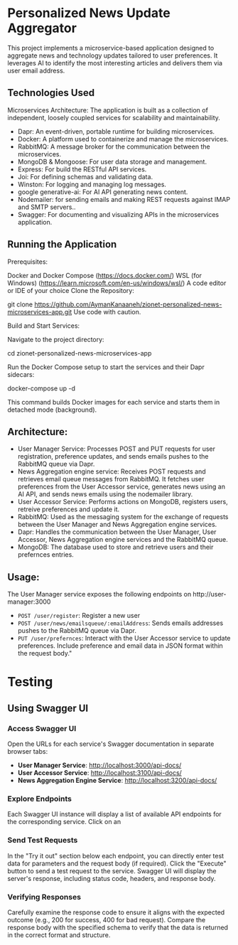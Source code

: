 # Personalized News Update Aggregator

This project implements a microservice-based application designed to aggregate news and technology updates tailored to user preferences. It leverages AI to identify the most interesting articles and delivers them via user email address.

## Technologies Used

Microservices Architecture: The application is built as a collection of independent, loosely coupled services for scalability and maintainability.

- Dapr: An event-driven, portable runtime for building microservices.
- Docker: A platform used to containerize and manage the microservices.
- RabbitMQ: A message broker for the communication between the microservices.
- MongoDB & Mongoose:  For user data storage and management.
- Express: For build the RESTful API services.
- Joi: For defining schemas and validating data.
- Winston: For logging and managing log messages.
- google generative-ai: For AI API generating news content.
- Nodemailer: for sending emails and making REST requests against IMAP and SMTP servers..
- Swagger: For documenting and visualizing APIs in the microservices application.

## Running the Application

Prerequisites:

Docker and Docker Compose (https://docs.docker.com/)
WSL (for Windows) (https://learn.microsoft.com/en-us/windows/wsl/)
A code editor or IDE of your choice
Clone the Repository:

git clone https://github.com/AymanKanaaneh/zionet-personalized-news-microservices-app.git
Use code with caution.

Build and Start Services:

Navigate to the project directory:

cd zionet-personalized-news-microservices-app

Run the Docker Compose setup to start the services and their Dapr sidecars:

docker-compose up -d


This command builds Docker images for each service and starts them in detached mode (background).

## Architecture:
- User Manager Service: Processes POST and PUT requests for user registration, preference updates, and sends emails pushes to the RabbitMQ queue via Dapr.
- News Aggregation engine service: Receives POST requests and retrieves email queue messages from RabbitMQ. It fetches user preferences from the User Accessor service, generates news using an AI API, and sends news emails using the nodemailer library.
- User Accessor Service: Performs actions on MongoDB, registers users, retreive preferences and update it. 
- RabbitMQ: Used as the messaging system for the exchange of requests between the User Manager and News Aggregation engine services.
- Dapr: Handles the communication between the User Manager, User Accessor, News Aggregation engine services and the RabbitMQ queue.
- MongoDB: The database used to store and retrieve users and their prefernces entries.

## Usage:
The User Manager service exposes the following endpoints on http://user-manager:3000
- `POST /user/register`: Register a new user
- `POST /user/news/emailsqueue/:emailAddress`: Sends emails addresses pushes to the RabbitMQ queue via Dapr.
- `PUT /user/prefernces`: Interact with the User Accessor service to update preferences. Include preference and email data in JSON format within the request body."

# Testing

## Using Swagger UI

### Access Swagger UI

Open the URLs for each service's Swagger documentation in separate browser tabs:
- **User Manager Service**: [http://localhost:3000/api-docs/](http://localhost:3000/api-docs/)
- **User Accessor Service**: [http://localhost:3100/api-docs/](http://localhost:3100/api-docs/)
- **News Aggregation Engine Service**: [http://localhost:3200/api-docs/](http://localhost:3200/api-docs/)

### Explore Endpoints

Each Swagger UI instance will display a list of available API endpoints for the corresponding service. Click on an 

### Send Test Requests

In the "Try it out" section below each endpoint, you can directly enter test data for parameters and the request body (if required). Click the "Execute" button to send a test request to the service. Swagger UI will display the server's response, including status code, headers, and response body.

### Verifying Responses

Carefully examine the response code to ensure it aligns with the expected outcome (e.g., 200 for success, 400 for bad request). Compare the response body with the specified schema to verify that the data is returned in the correct format and structure.

